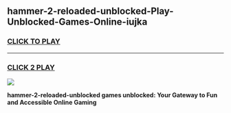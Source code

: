 
## hammer-2-reloaded-unblocked-Play-Unblocked-Games-Online-iujka
<h3>
<a href="https://premium76.site?title=hammer-2-reloaded-unblocked&ref=25A">CLICK TO PLAY</a></h3>
<hr>

<h3>
<a href="https://premium76.site?title=hammer-2-reloaded-unblocked&ref=25A">CLICK 2 PLAY</a>
  
</h3>

<a href="https://premium76.site?title=hammer-2-reloaded-unblocked&ref=25A"><img src="https://clearcache.store/games.png"></a>


**hammer-2-reloaded-unblocked games unblocked: Your Gateway to Fun and Accessible Online Gaming**
